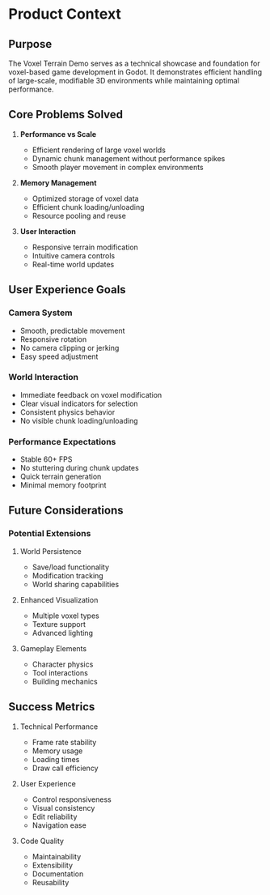 # Product Context

## Purpose
The Voxel Terrain Demo serves as a technical showcase and foundation for voxel-based game development in Godot. It demonstrates efficient handling of large-scale, modifiable 3D environments while maintaining optimal performance.

## Core Problems Solved
1. **Performance vs Scale**
   - Efficient rendering of large voxel worlds
   - Dynamic chunk management without performance spikes
   - Smooth player movement in complex environments

2. **Memory Management**
   - Optimized storage of voxel data
   - Efficient chunk loading/unloading
   - Resource pooling and reuse

3. **User Interaction**
   - Responsive terrain modification
   - Intuitive camera controls
   - Real-time world updates

## User Experience Goals

### Camera System
- Smooth, predictable movement
- Responsive rotation
- No camera clipping or jerking
- Easy speed adjustment

### World Interaction
- Immediate feedback on voxel modification
- Clear visual indicators for selection
- Consistent physics behavior
- No visible chunk loading/unloading

### Performance Expectations
- Stable 60+ FPS
- No stuttering during chunk updates
- Quick terrain generation
- Minimal memory footprint

## Future Considerations

### Potential Extensions
1. World Persistence
   - Save/load functionality
   - Modification tracking
   - World sharing capabilities

2. Enhanced Visualization
   - Multiple voxel types
   - Texture support
   - Advanced lighting

3. Gameplay Elements
   - Character physics
   - Tool interactions
   - Building mechanics

## Success Metrics
1. Technical Performance
   - Frame rate stability
   - Memory usage
   - Loading times
   - Draw call efficiency

2. User Experience
   - Control responsiveness
   - Visual consistency
   - Edit reliability
   - Navigation ease

3. Code Quality
   - Maintainability
   - Extensibility
   - Documentation
   - Reusability
